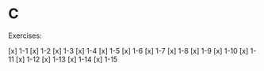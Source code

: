 # C

Exercises:

[x] 1-1
[x] 1-2
[x] 1-3
[x] 1-4
[x] 1-5
[x] 1-6
[x] 1-7
[x] 1-8
[x] 1-9
[x] 1-10
[x] 1-11
[x] 1-12
[x] 1-13
[x] 1-14
[x] 1-15

